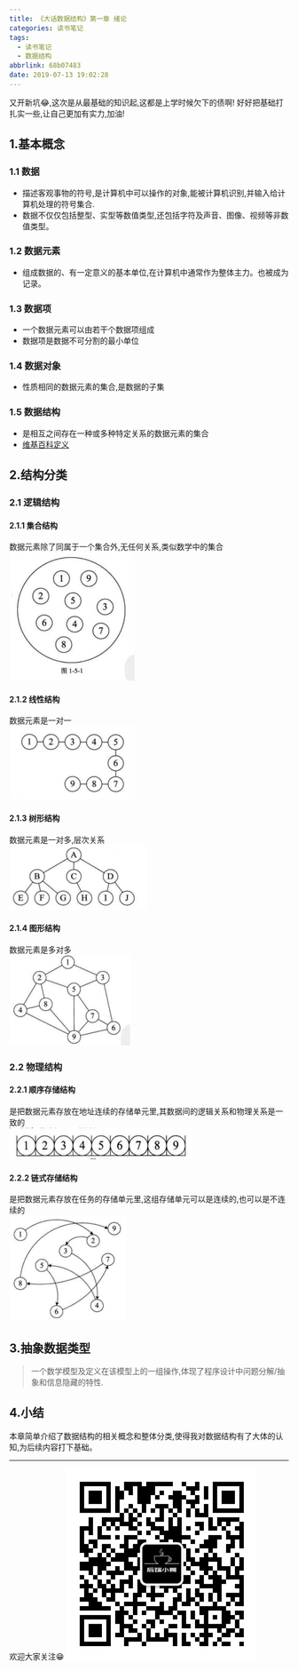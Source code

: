 ```yaml
---
title: 《大话数据结构》第一章 绪论
categories: 读书笔记
tags:
  - 读书笔记
  - 数据结构
abbrlink: 68b07483
date: 2019-07-13 19:02:28
---
```


又开新坑😂,这次是从最基础的知识起,这都是上学时候欠下的债啊!
好好把基础打扎实一些,让自己更加有实力,加油!

<!--more-->

## 1.基本概念
### 1.1 数据
- 描述客观事物的符号,是计算机中可以操作的对象,能被计算机识别,并输入给计算机处理的符号集合.
- 数据不仅仅包括整型、实型等数值类型,还包括字符及声音、图像、视频等非数值类型。

### 1.2 数据元素
- 组成数据的、有一定意义的基本单位,在计算机中通常作为整体主力。也被成为记录。

### 1.3 数据项
- 一个数据元素可以由若干个数据项组成
- 数据项是数据不可分割的最小单位

### 1.4 数据对象
- 性质相同的数据元素的集合,是数据的子集

### 1.5 数据结构
- 是相互之间存在一种或多种特定关系的数据元素的集合
- [维基百科定义](https://wikipedia.tk.gugeeseo.com/wiki/%E6%95%B0%E6%8D%AE%E7%BB%93%E6%9E%84)

## 2.结构分类
### 2.1 逻辑结构
#### 2.1.1 集合结构
数据元素除了同属于一个集合外,无任何关系,类似数学中的集合<br/>
![](https://raw.githubusercontent.com/lujiahao0708/PicRepo/master/blogPic/大话数据结构/01.绪论/集合结构.png)<br/>

#### 2.1.2 线性结构
数据元素是一对一<br/>
![](https://raw.githubusercontent.com/lujiahao0708/PicRepo/master/blogPic/大话数据结构/01.绪论/线性结构.png)<br/>

#### 2.1.3 树形结构
数据元素是一对多,层次关系<br/>
![](https://raw.githubusercontent.com/lujiahao0708/PicRepo/master/blogPic/大话数据结构/01.绪论/树形结构.png)<br/>

#### 2.1.4 图形结构
数据元素是多对多<br/>
![](https://raw.githubusercontent.com/lujiahao0708/PicRepo/master/blogPic/大话数据结构/01.绪论/图形结构.png)<br/>

### 2.2 物理结构
#### 2.2.1 顺序存储结构
是把数据元素存放在地址连续的存储单元里,其数据间的逻辑关系和物理关系是一致的<br/>
![](https://raw.githubusercontent.com/lujiahao0708/PicRepo/master/blogPic/大话数据结构/01.绪论/顺序存储结构.png)<br/>

#### 2.2.2 链式存储结构
是把数据元素存放在任务的存储单元里,这组存储单元可以是连续的,也可以是不连续的<br/>
![](https://raw.githubusercontent.com/lujiahao0708/PicRepo/master/blogPic/大话数据结构/01.绪论/链式存储结构.png)<br/>

## 3.抽象数据类型
> 一个数学模型及定义在该模型上的一组操作,体现了程序设计中问题分解/抽象和信息隐藏的特性.

## 4.小结
本章简单介绍了数据结构的相关概念和整体分类,使得我对数据结构有了大体的认知,为后续内容打下基础。

----
欢迎大家关注😁
![](https://raw.githubusercontent.com/lujiahao0708/PicRepo/master/%E5%85%AC%E4%BC%97%E5%8F%B7%E4%BA%8C%E7%BB%B4%E7%A0%81.jpg)

